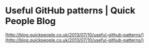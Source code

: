 <!--
id: 55143086525
link: http://tumblr.atmos.org/post/55143086525/useful-github-patterns-quick-people-blog
slug: useful-github-patterns-quick-people-blog
date: Wed Jul 10 2013 20:42:45 GMT-0700 (PDT)
publish: 2013-07-010
tags: 
title: Useful GitHub patterns | Quick People Blog
-->


Useful GitHub patterns | Quick People Blog
==========================================

[http://blog.quickpeople.co.uk/2013/07/10/useful-github-patterns/](http://blog.quickpeople.co.uk/2013/07/10/useful-github-patterns/)


